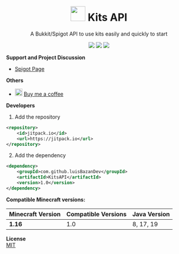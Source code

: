 <h2 align="center">
  <h1 align="center">
<img src="https://github.com/luisBazanDev/KitsAPI/blob/main/assets/icon.png" width="40"></img>
Kits API
  </h1>
  <p align="center">A Bukkit/Spigot API to use kits easily and quickly to start</p>
</h2>

<div align="center">

[![](https://img.shields.io/github/v/release/luisBazanDev/KitsAPI?label=Version)](https://github.com/luisBazanDev/KitsAPI/releases)
[![](https://img.shields.io/github/license/luisbazandev/KitsAPI)](https://github.com/luisBazanDev/KitsAPI/blob/main/LICENSE)
[![](https://jitpack.io/v/luisBazanDev/KitsAPI.svg)](https://jitpack.io/#luisBazanDev/KitsAPI)
</div>

**Support and Project Discussion**
- [Spigot Page](https://www.spigotmc.org/resources/api-kitsapi.109105/)

**Others**
- <img width="20px" src="https://github.githubassets.com/images/modules/site/icons/funding_platforms/ko_fi.svg"></img> [Buy me a coffee](https://ko-fi.com/luisbazandev)

**Developers**

1. Add the repository
```xml
<repository>
    <id>jitpack.io</id>
    <url>https://jitpack.io</url>
</repository>
```

2. Add the dependency
```xml
<dependency>
    <groupId>com.github.luisBazanDev</groupId>
    <artifactId>KitsAPI</artifactId>
    <version>1.0</version>
</dependency>
```

**Compatible Minecraft versions:**

| Minecraft Version | Compatible Versions | Java Version |
|-------------------|---------------------|--------------|
| **1.16**          | 1.0                 | 8, 17, 19    |

**License**<br>
[MIT](https://github.com/luisBazanDev/KitsAPI/blob/main/LICENSE)